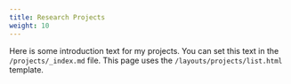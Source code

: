 ```yaml
---
title: Research Projects
weight: 10
---
```


Here is some introduction text for my projects. You can set this text in the `/projects/_index.md` file. This page uses the `/layouts/projects/list.html` template.
